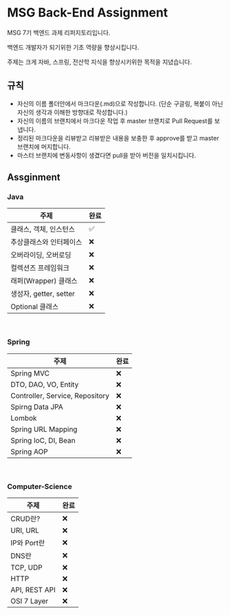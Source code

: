 # MSG Back-End Assignment

MSG 7기 백엔드 과제 리퍼지토리입니다.

백엔드 개발자가 되기위한 기초 역량을 향상시킵니다.

주제는 크게 자바, 스프링, 전산학 지식을 향상시키위한 목적을 지녔습니다.

## 규칙
- 자신의 이름 폴더안에서 마크다운(.md)으로 작성합니다. (단순 구글링, 복붙이 아닌 자신의 생각과 이해한 방향대로 작성합니다.)
- 자신의 이름의 브랜치에서 마크다운 작업 후 master 브랜치로 Pull Request를 보냅니다.
- 정리된 마크다운을 리뷰받고 리뷰받은 내용을 보충한 후 approve를 받고 master 브랜치에 머지합니다.
- 마스터 브랜치에 변동사항이 생겼다면 pull을 받아 버전을 일치시킵니다.


## Assginment


### Java
주제 | 완료 |
--|--
클래스, 객체, 인스턴스 | ✅
추상클래스와 인터페이스 | ❌
오버라이딩, 오버로딩 | ❌
컬렉션즈 프레임워크 | ❌
래퍼(Wrapper) 클래스 | ❌
생성자, getter, setter |  ❌
Optional 클래스 | ❌

<br>

### Spring
주제 | 완료 |
--|--
Spring MVC | ❌
DTO, DAO, VO, Entity | ❌
Controller, Service, Repository | ❌
Spirng Data JPA | ❌
Lombok | ❌
Spring URL Mapping | ❌
Spring IoC, DI, Bean | ❌
Spring AOP | ❌


<br>

### Computer-Science
주제 | 완료 |
--|--
CRUD란? | ❌
URI, URL | ❌
IP와 Port란 | ❌
DNS란 | ❌
TCP, UDP | ❌
HTTP | ❌
API, REST API | ❌
OSI 7 Layer | ❌
